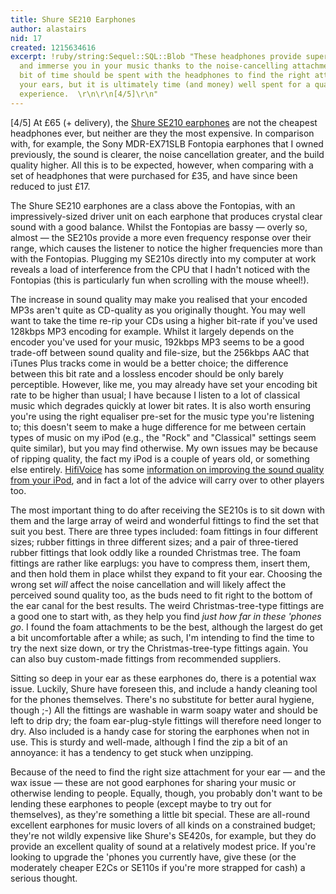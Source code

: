 ```yaml
---
title: Shure SE210 Earphones
author: alastairs
nid: 17
created: 1215634616
excerpt: !ruby/string:Sequel::SQL::Blob "These headphones provide superior sound quality
  and immerse you in your music thanks to the noise-cancelling attachments.  A little
  bit of time should be spent with the headphones to find the right attachments for
  your ears, but it is ultimately time (and money) well spent for a quality listening
  experience.  \r\n\r\n[4/5]\r\n"
---
```


[4/5]
At £65 (+ delivery), the <a href="http://www.amazon.co.uk/Shure-Se210-Sound-Isolating-Earphones/dp/B000POFA1A/ref=sr_1_1?ie=UTF8&s=electronics&qid=1215630379&sr=8-1" title="Amazon listing for Shure SE210 Earphones">Shure SE210 earphones</a> are not the cheapest headphones ever, but neither are they the most expensive.  In comparison with, for example, the Sony MDR-EX71SLB Fontopia earphones that I owned previously, the sound is clearer, the noise cancellation greater, and the build quality higher.  All this is to be expected, however, when comparing with a set of headphones that were purchased for £35, and have since been reduced to just £17.  

The Shure SE210 earphones are a class above the Fontopias, with an impressively-sized driver unit on each earphone that produces crystal clear sound with a good balance.  Whilst the Fontopias are bassy &mdash; overly so, almost &mdash; the SE210s provide a more even frequency response over their range, which causes the listener to notice the higher frequencies more than with the Fontopias.  Plugging my SE210s directly into my computer at work reveals a load of interference from the CPU that I hadn't noticed with the Fontopias (this is particularly fun when scrolling with the mouse wheel!).

The increase in sound quality may make you realised that your encoded MP3s aren't quite as CD-quality as you originally thought.  You may well want to take the time re-rip your CDs using a higher bit-rate if you've used 128kbps MP3 encoding for example.  Whilst it largely depends on the encoder you've used for your music, 192kbps MP3 seems to be a good trade-off between sound quality and file-size, but the 256kbps AAC that iTunes Plus tracks come in would be a better choice; the difference between this bit rate and a lossless encoder should be only barely perceptible.  However, like me, you may already have set your encoding bit rate to be higher than usual; I have because I listen to a lot of classical music which degrades quickly at lower bit rates.  It is also worth ensuring you're using the right equaliser pre-set for the music type you're listening to; this doesn't seem to make a huge difference for me between certain types of music on my iPod (e.g., the "Rock" and "Classical" settings seem quite similar), but you may find otherwise.  My own issues may be because of ripping quality, the fact my iPod is a couple of years old, or something else entirely.  <a href="http://homepage.mac.com/marc.heijligers/index.html" title="HifiVoice website">HifiVoice</a> has some <a href="http://homepage.mac.com/marc.heijligers/audio/ipod/index.html" title="iPod sound quality tips">information on improving the sound quality from your iPod</a>, and in fact a lot of the advice will carry over to other players too.  

The most important thing to do after receiving the SE210s is to sit down with them and the large array of weird and wonderful fittings to find the set that suit you best.  There are three types included: foam fittings in four different sizes; rubber fittings in three different sizes; and a pair of three-tiered rubber fittings that look oddly like a rounded Christmas tree.  The foam fittings are rather like earplugs: you have to compress them, insert them, and then hold them in place whilst they expand to fit your ear.  Choosing the wrong set <em>will</em> affect the noise cancellation and will likely affect the perceived sound quality too, as the buds need to fit right to the bottom of the ear canal for the best results.  The weird Christmas-tree-type fittings are a good one to start with, as they help you find <em>just how far in these 'phones go</em>.  I found the foam attachments to be the best, although the largest do get a bit uncomfortable after a while; as such, I'm intending to find the time to try the next size down, or try the Christmas-tree-type fittings again.  You can also buy custom-made fittings from recommended suppliers.  

Sitting so deep in your ear as these earphones do, there is a potential wax issue.  Luckily, Shure have foreseen this, and include a handy cleaning tool for the phones themselves.  There's no substitute for better aural hygiene, though ;-)  All the fittings are washable in warm soapy water and should be left to drip dry; the foam ear-plug-style fittings will therefore need longer to dry.  Also included is a handy case for storing the earphones when not in use.  This is sturdy and well-made, although I find the zip a bit of an annoyance: it has a tendency to get stuck when unzipping.  

Because of the need to find the right size attachment for your ear &mdash; and the wax issue &mdash; these are not good earphones for sharing your music or otherwise lending to people.  Equally, though, you probably don't want to be lending these earphones to people (except maybe to try out for themselves), as they're something a little bit special.  These are all-round excellent earphones for music lovers of all kinds on a constrained budget; they're not wildly expensive like Shure's SE420s, for example, but they do provide an excellent quality of sound at a relatively modest price.  If you're looking to upgrade the 'phones you currently have, give these (or the moderately cheaper E2Cs or SE110s if you're more strapped for cash) a serious thought.
